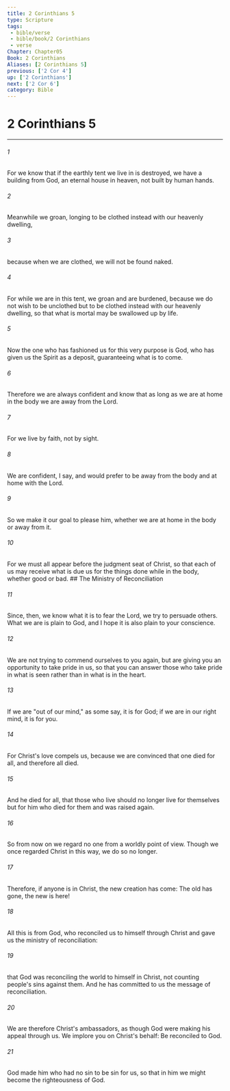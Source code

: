 ```yaml
---
title: 2 Corinthians 5
type: Scripture
tags:
 - bible/verse
 - bible/book/2 Corinthians
 - verse
Chapter: Chapter05
Book: 2 Corinthians
Aliases: [2 Corinthians 5]
previous: ['2 Cor 4']
up: ['2 Corinthians']
next: ['2 Cor 6']
category: Bible
---
```

# 2 Corinthians 5

***


###### 1 
For we know that if the earthly tent we live in is destroyed, we have a building from God, an eternal house in heaven, not built by human hands. 

###### 2 
Meanwhile we groan, longing to be clothed instead with our heavenly dwelling, 

###### 3 
because when we are clothed, we will not be found naked. 

###### 4 
For while we are in this tent, we groan and are burdened, because we do not wish to be unclothed but to be clothed instead with our heavenly dwelling, so that what is mortal may be swallowed up by life. 

###### 5 
Now the one who has fashioned us for this very purpose is God, who has given us the Spirit as a deposit, guaranteeing what is to come. 

###### 6 
Therefore we are always confident and know that as long as we are at home in the body we are away from the Lord. 

###### 7 
For we live by faith, not by sight. 

###### 8 
We are confident, I say, and would prefer to be away from the body and at home with the Lord. 

###### 9 
So we make it our goal to please him, whether we are at home in the body or away from it. 

###### 10 
For we must all appear before the judgment seat of Christ, so that each of us may receive what is due us for the things done while in the body, whether good or bad. ## The Ministry of Reconciliation 

###### 11 
Since, then, we know what it is to fear the Lord, we try to persuade others. What we are is plain to God, and I hope it is also plain to your conscience. 

###### 12 
We are not trying to commend ourselves to you again, but are giving you an opportunity to take pride in us, so that you can answer those who take pride in what is seen rather than in what is in the heart. 

###### 13 
If we are "out of our mind," as some say, it is for God; if we are in our right mind, it is for you. 

###### 14 
For Christ's love compels us, because we are convinced that one died for all, and therefore all died. 

###### 15 
And he died for all, that those who live should no longer live for themselves but for him who died for them and was raised again. 

###### 16 
So from now on we regard no one from a worldly point of view. Though we once regarded Christ in this way, we do so no longer. 

###### 17 
Therefore, if anyone is in Christ, the new creation has come: The old has gone, the new is here! 

###### 18 
All this is from God, who reconciled us to himself through Christ and gave us the ministry of reconciliation: 

###### 19 
that God was reconciling the world to himself in Christ, not counting people's sins against them. And he has committed to us the message of reconciliation. 

###### 20 
We are therefore Christ's ambassadors, as though God were making his appeal through us. We implore you on Christ's behalf: Be reconciled to God. 

###### 21 
God made him who had no sin to be sin for us, so that in him we might become the righteousness of God. 
